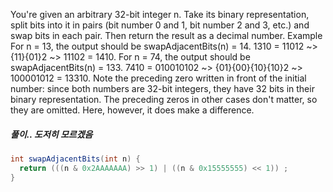 You're given an arbitrary 32-bit integer n. Take its binary representation, split bits into it in pairs (bit number 0 and 1, bit number 2 and 3, etc.) and swap bits in each pair. Then return the result as a decimal number.
Example
For n = 13, the output should be
swapAdjacentBits(n) = 14.
1310 = 11012 ~> {11}{01}2 ~> 11102 = 1410.
For n = 74, the output should be
swapAdjacentBits(n) = 133.
7410 = 010010102 ~> {01}{00}{10}{10}2 ~> 100001012 = 13310.
Note the preceding zero written in front of the initial number: since both numbers are 32-bit integers, they have 32 bits in their binary representation. The preceding zeros in other cases don't matter, so they are omitted. Here, however, it does make a difference.

##### 풀이.. 도저히 모르겠음
```java
int swapAdjacentBits(int n) {
  return (((n & 0x2AAAAAAA) >> 1) | ((n & 0x15555555) << 1)) ;
}
```
